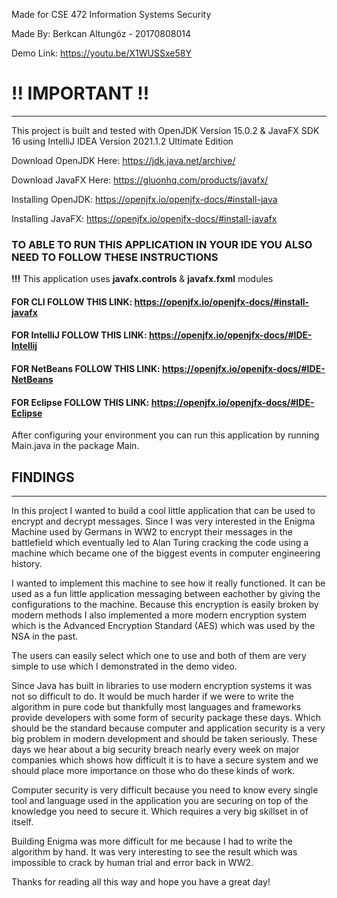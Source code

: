 Made for CSE 472 Information Systems Security 

Made By: Berkcan Altungöz - 20170808014 

Demo Link: https://youtu.be/X1WUSSxe58Y


# !! IMPORTANT !!

---

This project is built and tested with OpenJDK Version 15.0.2 & JavaFX SDK 16 using IntelliJ IDEA Version 2021.1.2 Ultimate Edition


Download OpenJDK Here: https://jdk.java.net/archive/

Download JavaFX Here: https://gluonhq.com/products/javafx/

Installing OpenJDK: https://openjfx.io/openjfx-docs/#install-java

Installing JavaFX: https://openjfx.io/openjfx-docs/#install-javafx

### TO ABLE TO RUN THIS APPLICATION IN YOUR IDE YOU ALSO NEED TO FOLLOW THESE INSTRUCTIONS


**!!!** This application uses **javafx.controls** & **javafx.fxml** modules

#### FOR CLI FOLLOW THIS LINK: https://openjfx.io/openjfx-docs/#install-javafx
#### FOR IntelliJ FOLLOW THIS LINK: https://openjfx.io/openjfx-docs/#IDE-Intellij
#### FOR NetBeans FOLLOW THIS LINK: https://openjfx.io/openjfx-docs/#IDE-NetBeans
#### FOR Eclipse FOLLOW THIS LINK: https://openjfx.io/openjfx-docs/#IDE-Eclipse

After configuring your environment you can run this application by running Main.java in the package Main.

## FINDINGS

---

In this project I wanted to build a cool little application that can be used to encrypt and decrypt messages. 
Since I was very interested in the Enigma Machine used by Germans in WW2 to encrypt their messages in the battlefield which eventually led to Alan Turing cracking the code using a machine which became one of the biggest events in computer engineering history.

I wanted to implement this machine to see how it really functioned. It can be used as a fun little application messaging between eachother by giving the configurations to the machine.
Because this encryption is easily broken by modern methods I also implemented a more modern encryption system which is the Advanced Encryption Standard (AES) which was used by the NSA in the past.

The users can easily select which one to use and both of them are very simple to use which I demonstrated in the demo video.

Since Java has built in libraries to use modern encryption systems it was not so difficult to do. It would be much harder if we were to write the algorithm in pure code but thankfully most languages and frameworks provide developers with some form of security package these days.
Which should be the standard because computer and application security is a very big problem in modern development and should be taken seriously.
These days we hear about a big security breach nearly every week on major companies which shows how difficult it is to have a secure system and we should place more importance on those who do these kinds of work.

Computer security is very difficult because you need to know every single tool and language used in the application you are securing on top of the knowledge you need to secure it.
Which requires a very big skillset in of itself.

Building Enigma was more difficult for me because I had to write the algorithm by hand. It was very interesting to see the result which was impossible to crack by human trial and error back in WW2.

Thanks for reading all this way and hope you have a great day!
